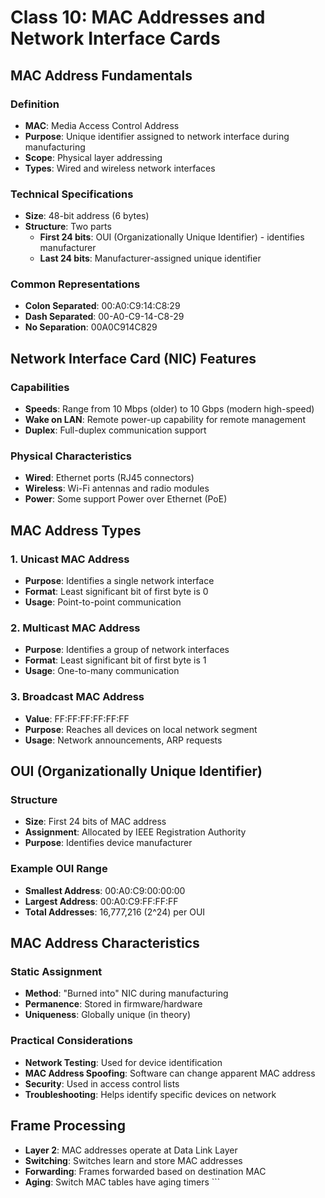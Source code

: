 # Class 10: MAC Addresses and Network Interface Cards

## MAC Address Fundamentals

### Definition
- **MAC**: Media Access Control Address
- **Purpose**: Unique identifier assigned to network interface during manufacturing
- **Scope**: Physical layer addressing
- **Types**: Wired and wireless network interfaces

### Technical Specifications
- **Size**: 48-bit address (6 bytes)
- **Structure**: Two parts
  - **First 24 bits**: OUI (Organizationally Unique Identifier) - identifies manufacturer
  - **Last 24 bits**: Manufacturer-assigned unique identifier

### Common Representations
- **Colon Separated**: 00:A0:C9:14:C8:29
- **Dash Separated**: 00-A0-C9-14-C8-29  
- **No Separation**: 00A0C914C829

## Network Interface Card (NIC) Features

### Capabilities
- **Speeds**: Range from 10 Mbps (older) to 10 Gbps (modern high-speed)
- **Wake on LAN**: Remote power-up capability for remote management
- **Duplex**: Full-duplex communication support

### Physical Characteristics
- **Wired**: Ethernet ports (RJ45 connectors)
- **Wireless**: Wi-Fi antennas and radio modules
- **Power**: Some support Power over Ethernet (PoE)

## MAC Address Types

### 1. Unicast MAC Address
- **Purpose**: Identifies a single network interface
- **Format**: Least significant bit of first byte is 0
- **Usage**: Point-to-point communication

### 2. Multicast MAC Address  
- **Purpose**: Identifies a group of network interfaces
- **Format**: Least significant bit of first byte is 1
- **Usage**: One-to-many communication

### 3. Broadcast MAC Address
- **Value**: FF:FF:FF:FF:FF:FF
- **Purpose**: Reaches all devices on local network segment
- **Usage**: Network announcements, ARP requests

## OUI (Organizationally Unique Identifier)

### Structure
- **Size**: First 24 bits of MAC address
- **Assignment**: Allocated by IEEE Registration Authority
- **Purpose**: Identifies device manufacturer

### Example OUI Range
- **Smallest Address**: 00:A0:C9:00:00:00
- **Largest Address**: 00:A0:C9:FF:FF:FF
- **Total Addresses**: 16,777,216 (2^24) per OUI

## MAC Address Characteristics

### Static Assignment
- **Method**: "Burned into" NIC during manufacturing
- **Permanence**: Stored in firmware/hardware
- **Uniqueness**: Globally unique (in theory)

### Practical Considerations
- **Network Testing**: Used for device identification
- **MAC Address Spoofing**: Software can change apparent MAC address
- **Security**: Used in access control lists
- **Troubleshooting**: Helps identify specific devices on network

## Frame Processing
- **Layer 2**: MAC addresses operate at Data Link Layer
- **Switching**: Switches learn and store MAC addresses
- **Forwarding**: Frames forwarded based on destination MAC
- **Aging**: Switch MAC tables have aging timers
\`\`\`
